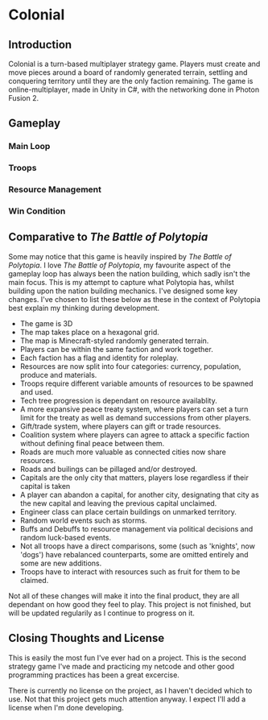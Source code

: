 # Colonial
## Introduction
Colonial is a turn-based multiplayer strategy game. Players must create and move pieces around a board of randomly generated terrain, settling and conquering territory until they are the only faction remaining.
The game is online-multiplayer, made in Unity in C#, with the networking done in Photon Fusion 2.

## Gameplay
### Main Loop
### Troops
### Resource Management
### Win Condition

## Comparative to _The Battle of Polytopia_
Some may notice that this game is heavily inspired by _The Battle of Polytopia_. I love _The Battle of Polytopia_, my favourite aspect of the gameplay loop has always been the nation building, which sadly isn't the main focus. This is my attempt to capture what Polytopia has, whilst building upon the nation building mechanics. I've designed some key changes. I've chosen to list these below as these in the context of Polytopia best explain my thinking during development. 

 - The game is 3D
 - The map takes place on a hexagonal grid.
 - The map is Minecraft-styled randomly generated terrain.
 - Players can be within the same faction and work together.
 - Each faction has a flag and identity for roleplay.
 - Resources are now split into four categories: currency, population, produce and materials.
 - Troops require different variable amounts of resources to be spawned and used.
 - Tech tree progression is dependant on resource availablity.
 - A more expansive peace treaty system, where players can set a turn limit for the treaty as well as demand successions from other players.
 - Gift/trade system, where players can gift or trade resources.
 - Coalition system where players can agree to attack a specific faction without defining final peace between them.
 - Roads are much more valuable as connected cities now share resources.
 - Roads and builings can be pillaged and/or destroyed.
 - Capitals are the only city that matters, players lose regardless if their capital is taken
 - A player can abandon a capital, for another city, designating that city as the new capital and leaving the previous capital unclaimed.
 - Engineer class can place certain buildings on unmarked territory.
 - Random world events such as storms.
 - Buffs and Debuffs to resource management via political decisions and random luck-based events.
- Not all troops have a direct comparisons, some (such as 'knights', now 'dogs') have rebalanced counterparts, some are omitted entirely and some are new additions.
- Troops have to interact with resources such as fruit for them to be claimed.

Not all of these changes will make it into the final product, they are all dependant on how good they feel to play.
This project is not finished, but will be updated regularily as I continue to progress on it.

## Closing Thoughts and License
This is easily the most fun I've ever had on a project. This is the second strategy game I've made and practicing my netcode and other good programming practices has been a great excercise.

There is currently no license on the project, as I haven't decided which to use. Not that this project gets much attention anyway. I expect I'll add a license when I'm done developing.
